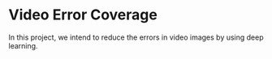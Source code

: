 # Video Error Coverage
In this project, we intend to reduce the errors in video images by using deep learning.
